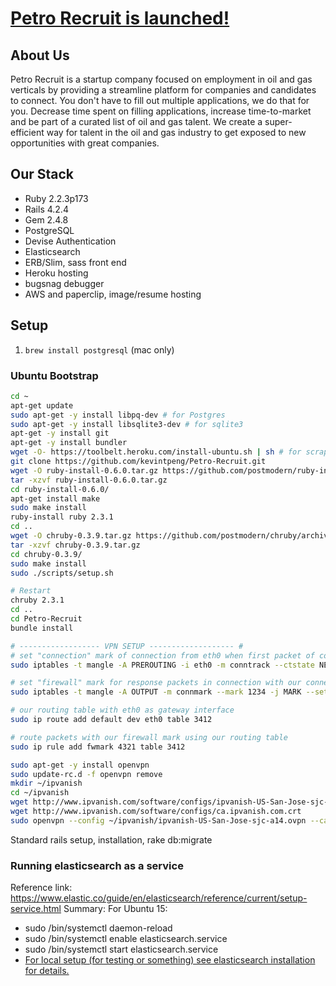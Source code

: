 # [Petro Recruit is launched!](http://petrorecruit.co/) 
## About Us
Petro Recruit is a startup company focused on employment in oil and gas verticals by providing a streamline platform for companies and candidates to connect. You don't have to fill out multiple applications, we do that for you. Decrease time spent on filling applications, increase time-to-market and be part of a curated list of oil and gas talent. We create a super-efficient way for talent in the oil and gas industry to get exposed to new opportunities with great companies.

## Our Stack

* Ruby 2.2.3p173
* Rails 4.2.4
* Gem 2.4.8
* PostgreSQL
* Devise Authentication
* Elasticsearch
* ERB/Slim, sass front end
* Heroku hosting
* bugsnag debugger
* AWS and paperclip, image/resume hosting

## Setup
1. `brew install postgresql` (mac only)

### Ubuntu Bootstrap
```sh
cd ~
apt-get update
sudo apt-get -y install libpq-dev # for Postgres
sudo apt-get -y install libsqlite3-dev # for sqlite3
apt-get -y install git
apt-get -y install bundler
wget -O- https://toolbelt.heroku.com/install-ubuntu.sh | sh # for scraper
git clone https://github.com/kevintpeng/Petro-Recruit.git
wget -O ruby-install-0.6.0.tar.gz https://github.com/postmodern/ruby-install/archive/v0.6.0.tar.gz
tar -xzvf ruby-install-0.6.0.tar.gz
cd ruby-install-0.6.0/
apt-get install make
sudo make install
ruby-install ruby 2.3.1
cd ..
wget -O chruby-0.3.9.tar.gz https://github.com/postmodern/chruby/archive/v0.3.9.tar.gz
tar -xzvf chruby-0.3.9.tar.gz
cd chruby-0.3.9/
sudo make install
sudo ./scripts/setup.sh

# Restart
chruby 2.3.1
cd ..
cd Petro-Recruit
bundle install

# ------------------ VPN SETUP ------------------- #
# set "connection" mark of connection from eth0 when first packet of connection arrives
sudo iptables -t mangle -A PREROUTING -i eth0 -m conntrack --ctstate NEW -j CONNMARK --set-mark 1234

# set "firewall" mark for response packets in connection with our connection mark
sudo iptables -t mangle -A OUTPUT -m connmark --mark 1234 -j MARK --set-mark 4321

# our routing table with eth0 as gateway interface
sudo ip route add default dev eth0 table 3412

# route packets with our firewall mark using our routing table
sudo ip rule add fwmark 4321 table 3412

sudo apt-get -y install openvpn
sudo update-rc.d -f openvpn remove
mkdir ~/ipvanish
cd ~/ipvanish
wget http://www.ipvanish.com/software/configs/ipvanish-US-San-Jose-sjc-a14.ovpn
wget http://www.ipvanish.com/software/configs/ca.ipvanish.com.crt
sudo openvpn --config ~/ipvanish/ipvanish-US-San-Jose-sjc-a14.ovpn --ca ~/ipvanish/ca.ipvanish.com.crt 
```

Standard rails setup, installation, rake db:migrate

### Running elasticsearch as a service
Reference link: https://www.elastic.co/guide/en/elasticsearch/reference/current/setup-service.html
Summary:
For Ubuntu 15:
- sudo /bin/systemctl daemon-reload
- sudo /bin/systemctl enable elasticsearch.service
- sudo /bin/systemctl start elasticsearch.service
- [For local setup (for testing or something) see elasticsearch installation for details.](https://github.com/kevintpeng/Learn-Something-Everyday/blob/master/Web-Technologies/Elasticsearch.md)
